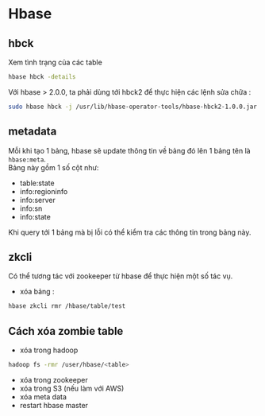 # Hbase

## hbck

Xem tình trạng của các table

```bash
hbase hbck -details
```

Với hbase > 2.0.0, ta phải dùng tới hbck2 để thực hiện các lệnh sửa chữa :  

```bash
sudo hbase hbck -j /usr/lib/hbase-operator-tools/hbase-hbck2-1.0.0.jar <cmd>
```

## metadata

Mỗi khi tạo 1 bảng, hbase sẽ update thông tin về bảng đó lên 1 bảng tên là `hbase:meta`.  
Bảng này gồm 1 số cột như:
+ table:state
+ info:regioninfo
+ info:server
+ info:sn 
+ info:state

Khi query tới 1 bảng mà bị lỗi có thể kiểm tra các thông tin trong bảng này.

## zkcli

Có thể tương tác với zookeeper từ hbase để thực hiện một số tác vụ.

+ xóa bảng :  

```bash
hbase zkcli rmr /hbase/table/test
```

## Cách xóa zombie table

+ xóa trong hadoop

```bash
hadoop fs -rmr /user/hbase/<table>
```

+ xóa trong zookeeper
+ xóa trong S3 (nếu làm với AWS)
+ xóa meta data
+ restart hbase master


